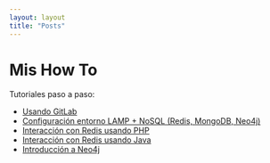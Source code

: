 ```yaml
---
layout: layout
title: "Posts"
---
```


# Mis How To
Tutoriales paso a paso:

* <a href = 'http://ualmtorres.github.io/howtos/Usando%20GitLab/' target = '_blank'>Usando GitLab</a>
* <a href = 'ConfiguracionEntornoGGVD/' target = '_blank'>Configuración entorno LAMP + NoSQL (Redis, MongoDB, Neo4j)</a>
* <a href = 'RedisPHP/' target = '_blank'>Interacción con Redis usando PHP</a>
* <a href = 'RedisJava/' target = '_blank'>Interacción con Redis usando Java</a>
* <a href = 'http://ualmtorres.github.io/howtos/Neo4j/Neo4j%20%20Slides.html' target = '_blank'>Introducción a Neo4j</a>
